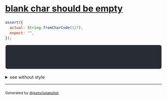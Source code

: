 # [blank char should be empty](../../string.test.js#L35)

```js
assert({
  actual: String.fromCharCode(127),
  expect: "",
});
```

![img](throw.svg)

<details>
  <summary>see without style</summary>

```console
AssertionError: actual and expect are different

actual: "\x7F"
expect: ""
```

</details>


---

<sub>
  Generated by <a href="https://github.com/jsenv/core/tree/main/packages/tooling/snapshot">@jsenv/snapshot</a>
</sub>
